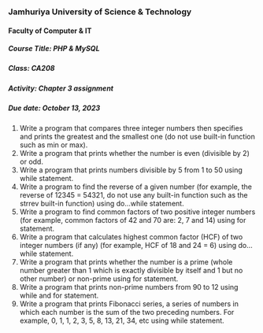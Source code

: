 
### Jamhuriya University of Science & Technology
#### Faculty of Computer & IT
##### Course Title: PHP & MySQL
#####  Class: CA208
##### Activity: Chapter 3 assignment
#####  Due date: October 13, 2023



1. Write a program that compares three integer numbers then specifies and prints the greatest and
the smallest one (do not use built-in function such as min or max).
2. Write a program that prints whether the number is even (divisible by 2) or odd.
3. Write a program that prints numbers divisible by 5 from 1 to 50 using while statement.
4. Write a program to find the reverse of a given number (for example, the reverse of 12345 = 54321,
do not use any built-in function such as the strrev built-in function) using do…while statement.
5. Write a program to find common factors of two positive integer numbers (for example, common
factors of 42 and 70 are: 2, 7 and 14) using for statement.
6. Write a program that calculates highest common factor (HCF) of two integer numbers (if any) (for
example, HCF of 18 and 24 = 6) using do…while statement.
7. Write a program that prints whether the number is a prime (whole number greater than 1 which is
exactly divisible by itself and 1 but no other number) or non-prime using for statement.
8. Write a program that prints non-prime numbers from 90 to 12 using while and for statement.
9. Write a program that prints Fibonacci series, a series of numbers in which each number is the sum
of the two preceding numbers. For example, 0, 1, 1, 2, 3, 5, 8, 13, 21, 34, etc using while
statement.


